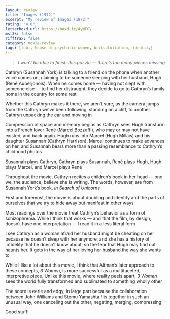```yaml
---
layout: review
title: "Images (1972)"
excerpt: "My review of Images (1972)"
rating: "4.0"
letterboxd_url: https://boxd.it/4yWFGV
mst3k: false
rifftrax: false
category: movie-review
tags: [tubi, house-of-psychotic-women, britsploitation, identity]
---
```


<blockquote><i>I won’t be able to finish this puzzle — there’s too many pieces missing</i></blockquote>Cathryn (Susannah York) is talking to a friend on the phone when another voice comes on, claiming to be someone sleeping with her husband, Hugh (René Auberjonois). When he comes home — having not slept with someone else — to find her distraught, they decide to go to Cathryn’s family home in the country for some rest

Whether this Cathryn makes it there, we aren’t sure, as the camera jumps from the Cathryn we’ve been following, standing on a cliff, to another Cathryn unpacking the car and moving in

Compression of space and memory begins as Cathryn sees Hugh transform into a French lover René (Marcel Bozzuffi), who may or may not have existed, and back again. Hugh runs into Marcel (Hugh Millais) and his daughter Susannah (Cathryn Harrison). Marcel continues to make advances on her, and Susannah bears more than a passing resemblance to Cathryn’s childhood photos

Susannah plays Cathryn, Cathryn plays Susannah, René plays Hugh, Hugh plays Marcel, and Marcel plays René

Throughout the movie, Cathryn recites a children’s book in her head — one we, the audience, believe she is writing. The words, however, are from Susannah York’s book, <i>In Search of Unicorns</i>

First and foremost, the movie is about doubling and identity and the parts of ourselves that we try to hide away but manifest in other ways

Most readings over the movie treat Cathryn’s behavior as a form of schizophrenia. While I think that works — and that the film, by design, doesn’t have one interpretation — I read it in a less literal form

I see Cathryn as a woman afraid her husband might be cheating on her because he doesn’t sleep with her anymore, and she has a history of infidelity that he doesn’t know about, so the fear that Hugh may find out haunts her. It gets in the way of her loving her husband the way she wants to

While I like a lot about this movie, I think that Altman’s later approach to these concepts, <i>3 Women</i>, is more successful as a multifaceted, interpretive piece. Unlike this movie, where reality peels apart,<i> 3 Women</i> sees the world fully transformed and sublimated to something wholly other

The score is eerie and edgy, in large part because the collaboration between John Williams and Stomu Yamashta fits together in such an unusual way, one canceling out the other, negating, merging, compressing

Good stuff!

